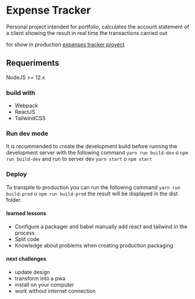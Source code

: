 # Expense Tracker

Personal project intended for portfolio, calculates the account statement of a client showing the result in real time the transactions carried out

for show in production [expenses tracker proyect](https://gabmart1995.github.io/expenses-tracker-project/)

## Requeriments
NodeJS >= 12.x

### build with
- Webpack 
- ReactJS
- TailwindCSS

### Run dev mode 

It is recommended to create the development build before running the development server
with the following command `yarn run build-dev` o `npm run build-dev` and run to server dev `yarn start` o `npm start`

### Deploy

To transpile to production you can run the following command `yarn run build-prod` o `npm run build-prod` the result will be displayed in the dist folder. 

#### learned lessons
- Configure a packager and babel manually add react and tailwind in the process
- Split code
- Knowledge about problems when creating production packaging

#### next challenges
- update design
- transform into a pwa
- install on your computer
- work without internet connection
